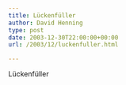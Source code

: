 ```yaml
---
title: Lückenfüller
author: David Henning
type: post
date: 2003-12-30T22:00:00+00:00
url: /2003/12/luckenfuller.html

---
```

Lückenfüller